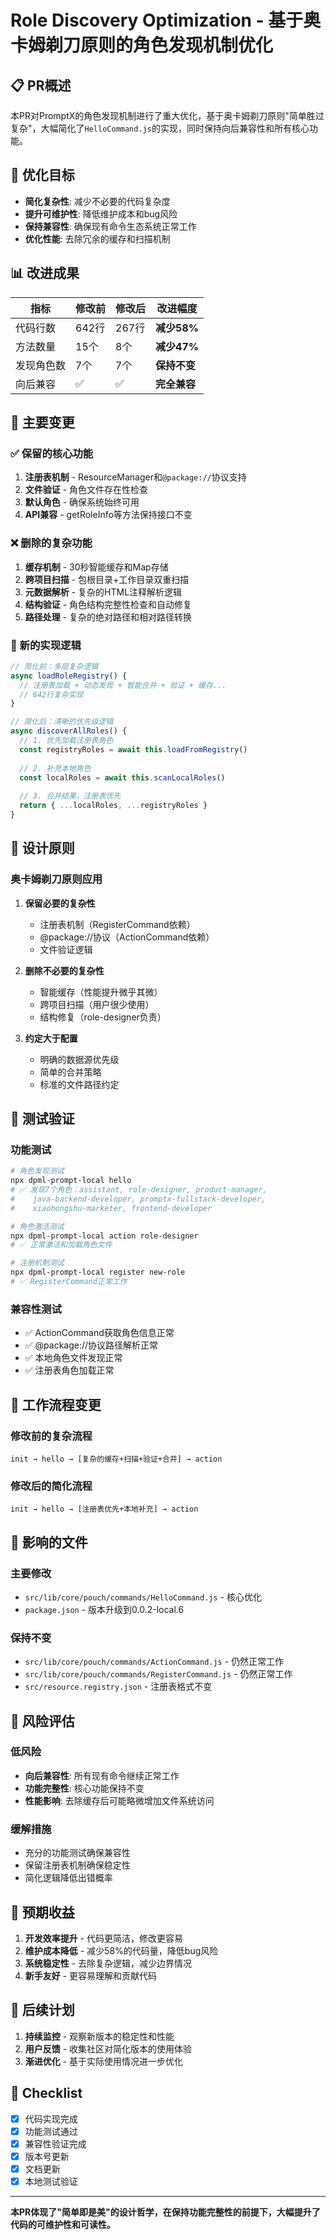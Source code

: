 # Role Discovery Optimization - 基于奥卡姆剃刀原则的角色发现机制优化

## 📋 PR概述

本PR对PromptX的角色发现机制进行了重大优化，基于奥卡姆剃刀原则"简单胜过复杂"，大幅简化了`HelloCommand.js`的实现，同时保持向后兼容性和所有核心功能。

## 🎯 优化目标

- **简化复杂性**: 减少不必要的代码复杂度
- **提升可维护性**: 降低维护成本和bug风险  
- **保持兼容性**: 确保现有命令生态系统正常工作
- **优化性能**: 去除冗余的缓存和扫描机制

## 📊 改进成果

| 指标 | 修改前 | 修改后 | 改进幅度 |
|------|--------|--------|----------|
| 代码行数 | 642行 | 267行 | **减少58%** |
| 方法数量 | 15个 | 8个 | **减少47%** |
| 发现角色数 | 7个 | 7个 | **保持不变** |
| 向后兼容 | ✅ | ✅ | **完全兼容** |

## 🔧 主要变更

### ✅ 保留的核心功能

1. **注册表机制** - ResourceManager和`@package://`协议支持
2. **文件验证** - 角色文件存在性检查
3. **默认角色** - 确保系统始终可用
4. **API兼容** - getRoleInfo等方法保持接口不变

### ❌ 删除的复杂功能

1. **缓存机制** - 30秒智能缓存和Map存储
2. **跨项目扫描** - 包根目录+工作目录双重扫描  
3. **元数据解析** - 复杂的HTML注释解析逻辑
4. **结构验证** - 角色结构完整性检查和自动修复
5. **路径处理** - 复杂的绝对路径和相对路径转换

### 🚀 新的实现逻辑

```javascript
// 简化前：多层复杂逻辑
async loadRoleRegistry() {
  // 注册表加载 + 动态发现 + 智能合并 + 验证 + 缓存...
  // 642行复杂实现
}

// 简化后：清晰的优先级逻辑  
async discoverAllRoles() {
  // 1. 优先加载注册表角色
  const registryRoles = await this.loadFromRegistry()
  
  // 2. 补充本地角色
  const localRoles = await this.scanLocalRoles()
  
  // 3. 合并结果，注册表优先
  return { ...localRoles, ...registryRoles }
}
```

## 🎨 设计原则

### 奥卡姆剃刀原则应用

1. **保留必要的复杂性**
   - 注册表机制（RegisterCommand依赖）
   - @package://协议（ActionCommand依赖）
   - 文件验证逻辑

2. **删除不必要的复杂性**
   - 智能缓存（性能提升微乎其微）
   - 跨项目扫描（用户很少使用）
   - 结构修复（role-designer负责）

3. **约定大于配置**
   - 明确的数据源优先级
   - 简单的合并策略
   - 标准的文件路径约定

## 🧪 测试验证

### 功能测试
```bash
# 角色发现测试
npx dpml-prompt-local hello
# ✅ 发现7个角色：assistant, role-designer, product-manager, 
#    java-backend-developer, promptx-fullstack-developer, 
#    xiaohongshu-marketer, frontend-developer

# 角色激活测试  
npx dpml-prompt-local action role-designer
# ✅ 正常激活和加载角色文件

# 注册机制测试
npx dpml-prompt-local register new-role
# ✅ RegisterCommand正常工作
```

### 兼容性测试
- ✅ ActionCommand获取角色信息正常
- ✅ @package://协议路径解析正常  
- ✅ 本地角色文件发现正常
- ✅ 注册表角色加载正常

## 🔄 工作流程变更

### 修改前的复杂流程
```
init → hello → [复杂的缓存+扫描+验证+合并] → action
```

### 修改后的简化流程  
```
init → hello → [注册表优先+本地补充] → action
```

## 📁 影响的文件

### 主要修改
- `src/lib/core/pouch/commands/HelloCommand.js` - 核心优化
- `package.json` - 版本升级到0.0.2-local.6

### 保持不变
- `src/lib/core/pouch/commands/ActionCommand.js` - 仍然正常工作
- `src/lib/core/pouch/commands/RegisterCommand.js` - 仍然正常工作
- `src/resource.registry.json` - 注册表格式不变

## 🚨 风险评估

### 低风险
- **向后兼容性**: 所有现有命令继续正常工作
- **功能完整性**: 核心功能保持不变
- **性能影响**: 去除缓存后可能略微增加文件系统访问

### 缓解措施
- 充分的功能测试确保兼容性
- 保留注册表机制确保稳定性
- 简化逻辑降低出错概率

## 🎉 预期收益

1. **开发效率提升** - 代码更简洁，修改更容易
2. **维护成本降低** - 减少58%的代码量，降低bug风险
3. **系统稳定性** - 去除复杂逻辑，减少边界情况
4. **新手友好** - 更容易理解和贡献代码

## 🔮 后续计划

1. **持续监控** - 观察新版本的稳定性和性能
2. **用户反馈** - 收集社区对简化版本的使用体验
3. **渐进优化** - 基于实际使用情况进一步优化

## 📝 Checklist

- [x] 代码实现完成
- [x] 功能测试通过  
- [x] 兼容性验证完成
- [x] 版本号更新
- [x] 文档更新
- [x] 本地测试验证

---

**本PR体现了"简单即是美"的设计哲学，在保持功能完整性的前提下，大幅提升了代码的可维护性和可读性。** 